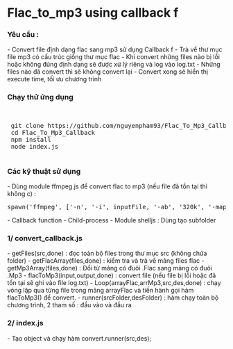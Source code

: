 # Flac_to_mp3 using callback f
 <h3>Yêu cầu :</h3>
 - Convert file định dạng flac sang mp3 sử dụng Callback f
 - Trả về thư mục file mp3 có cấu trúc giống thư mục flac
 - Khi convert những files nào bị lỗi hoặc không đúng định dạng sẽ được xử lý riêng và log vào log.txt
 - Những files nào đã convert thì sẽ không convert lại
 - Convert xong sẽ hiển thị execute time, tối ưu chương trình
 <h3>Chạy thử ứng dụng</h3></br>
 <pre>
 git clone https://github.com/nguyenpham93/Flac_To_Mp3_Callback.git
 cd Flac_To_Mp3_Callback
 npm install
 node index.js
 </pre>
 <h3>Các kỹ thuật sử dụng</h3>
 - Dùng module ffmpeg.js để convert flac to mp3 (nếu file đã tồn tại thì không c) : 
 <pre>spawn('ffmpeg', ['-n', '-i', inputFile, '-ab', '320k', '-map_metadata', '0', '-id3v2_version', '3', outputFile]);</pre>
 - Callback function  
 - Child-process 
 - Module shelljs : Dùng tạo subfolder 
 <h3>1/ convert_callback.js</h3>
 - getFiles(src,done) : đọc toàn bộ files trong thư mục src (không chứa folder)
 - getFlacArray(files,done) : kiểm tra và trả về mảng files flac
 - getMp3Array(files,done) : Đổi từ mảng có đuôi .Flac sang mảng có đuôi .Mp3
 - flacToMp3(input,output,done) : convert file (nếu file bị lỗi hoặc đã tồn tại sẽ ghi vào file log.txt)
 - Loop(arrayFlac,arrMp3,src,des,done) : chạy vòng lặp qua từng file trong mảng arrayFlac và tiến hành gọi hàm flacToMp3() để convert.
 - runner(srcFolder,desFolder) : hàm chạy toàn bộ chương trình, 2 tham số : đầu vào và đầu ra
 </br>
 
 <h3>2/ index.js</h3>
 - Tạo object và chạy hàm convert.runner(src,des); 
